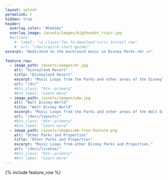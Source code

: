 ```yaml
---
layout: splash
permalink: /
hidden: true
header:
  overlay_color: "#5e616c"
  overlay_image: /assets/images/bigthunder_train.jpg
  #actions:
    #- label: "<i class='fas fa-download'></i> Install now"
    #  url: "/docs/quick-start-guide/"
excerpt: "Dedicated to the backround music in Disney Parks.<br />"
  
feature_row:
  - image_path: /assets/images/dr.jpg
    alt: "Disneyland Resort"
    title: "Disneyland Resort"
    excerpt: "Music Loops from the Parks and other areas of the Disneyland resort."
    url: "/dr/"
    #btn_class: "btn--primary"
    #btn_label: "Learn more"
  - image_path: /assets/images/wdw.jpg
    alt: "Walt Disney World"
    title: "Walt Disney World"
    excerpt: "Music Loops from the Parks and other areas of the Walt Disney World resort."
    url: "/docs/layouts/"
    #btn_class: "btn--primary"
    #btn_label: "Learn more"
  - image_path: /assets/images/mm-free-feature.png
    alt: "Other Parks and Properties"
    title: "Other Parks and Properties"
    excerpt: "Music Loops from other Disney Parks and Properties."
    url: "/docs/license/"
    #btn_class: "btn--primary"
    #btn_label: "Learn more"      
---
```


{% include feature_row %}
